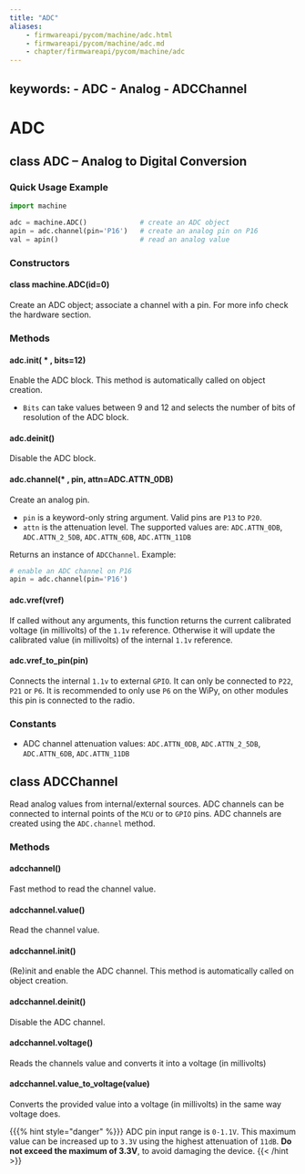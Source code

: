 ```yaml
---
title: "ADC"
aliases:
    - firmwareapi/pycom/machine/adc.html
    - firmwareapi/pycom/machine/adc.md
    - chapter/firmwareapi/pycom/machine/adc
---
```

  keywords:
    - ADC
    - Analog
    - ADCChannel
---

# ADC

## class ADC – Analog to Digital Conversion

### Quick Usage Example

```python
import machine

adc = machine.ADC()             # create an ADC object
apin = adc.channel(pin='P16')   # create an analog pin on P16
val = apin()                    # read an analog value
```

### Constructors

#### class machine.ADC(id=0)

Create an ADC object; associate a channel with a pin. For more info check the hardware section.

### Methods

#### adc.init( \* , bits=12)

Enable the ADC block. This method is automatically called on object creation.

* `Bits` can take values between 9 and 12 and selects the number of bits of resolution of the ADC block.

#### adc.deinit()

Disable the ADC block.

#### adc.channel(\* , pin, attn=ADC.ATTN\_0DB)

Create an analog pin.

* `pin` is a keyword-only string argument. Valid pins are `P13` to `P20`.
* `attn` is the attenuation level. The supported values are: `ADC.ATTN_0DB`, `ADC.ATTN_2_5DB`, `ADC.ATTN_6DB`, `ADC.ATTN_11DB`

Returns an instance of `ADCChannel`. Example:

```python
# enable an ADC channel on P16
apin = adc.channel(pin='P16')
```

#### adc.vref(vref)

If called without any arguments, this function returns the current calibrated voltage (in millivolts) of the `1.1v` reference. Otherwise it will update the calibrated value (in millivolts) of the internal `1.1v` reference.

#### adc.vref\_to\_pin(pin)

Connects the internal `1.1v` to external `GPIO`. It can only be connected to `P22`, `P21` or `P6`. It is recommended to only use `P6` on the WiPy, on other modules this pin is connected to the radio.

### Constants

* ADC channel attenuation values: `ADC.ATTN_0DB`, `ADC.ATTN_2_5DB`, `ADC.ATTN_6DB`, `ADC.ATTN_11DB`

## class ADCChannel

Read analog values from internal/external sources. ADC channels can be connected to internal points of the `MCU` or to `GPIO` pins. ADC channels are created using the `ADC.channel` method.

### Methods

#### adcchannel()

Fast method to read the channel value.

#### adcchannel.value()

Read the channel value.

#### adcchannel.init()

(Re)init and enable the ADC channel. This method is automatically called on object creation.

#### adcchannel.deinit()

Disable the ADC channel.

#### adcchannel.voltage()

Reads the channels value and converts it into a voltage (in millivolts)

#### adcchannel.value\_to\_voltage(value)

Converts the provided value into a voltage (in millivolts) in the same way voltage does.

{{{% hint style="danger" %}}}
ADC pin input range is `0-1.1V`. This maximum value can be increased up to `3.3V` using the highest attenuation of `11dB`. **Do not exceed the maximum of 3.3V**, to avoid damaging the device.
{{< /hint >}}

